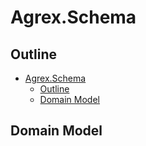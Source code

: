 # Agrex.Schema

## Outline

- [Agrex.Schema](#agrexschema)
  - [Outline](#outline)
  - [Domain Model](#domain-model)


## Domain Model